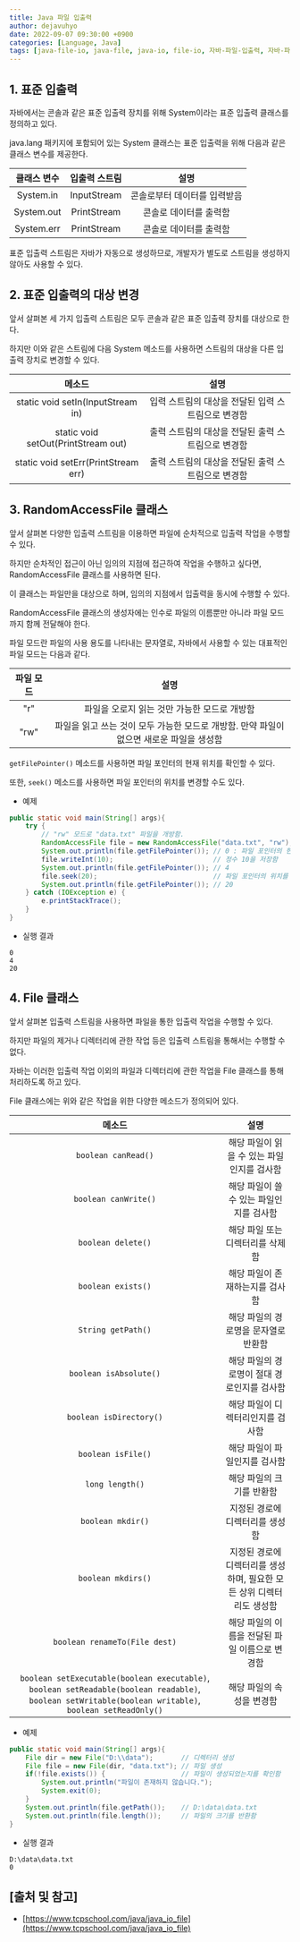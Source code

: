 ```yaml
---
title: Java 파일 입출력
author: dejavuhyo
date: 2022-09-07 09:30:00 +0900
categories: [Language, Java]
tags: [java-file-io, java-file, java-io, file-io, 자바-파일-입출력, 자바-파일, 자바-입출력, 파일-입출력]
---
```


## 1. 표준 입출력
자바에서는 콘솔과 같은 표준 입출력 장치를 위해 System이라는 표준 입출력 클래스를 정의하고 있다.

java.lang 패키지에 포함되어 있는 System 클래스는 표준 입출력을 위해 다음과 같은 클래스 변수를 제공한다.

| 클래스 변수 | 입출력 스트림 | 설명 |
|:-----:|:-----:|:-----:|
| System.in | InputStream | 콘솔로부터 데이터를 입력받음 |
| System.out | PrintStream | 콘솔로 데이터를 출력함 |
| System.err | PrintStream | 콘솔로 데이터를 출력함 |

표준 입출력 스트림은 자바가 자동으로 생성하므로, 개발자가 별도로 스트림을 생성하지 않아도 사용할 수 있다.

## 2. 표준 입출력의 대상 변경
앞서 살펴본 세 가지 입출력 스트림은 모두 콘솔과 같은 표준 입출력 장치를 대상으로 한다.

하지만 이와 같은 스트림에 다음 System 메소드를 사용하면 스트림의 대상을 다른 입출력 장치로 변경할 수 있다.

| 메소드 | 설명 |
|:-----:|:-----:|
| static void setIn(InputStream in) | 입력 스트림의 대상을 전달된 입력 스트림으로 변경함 |
| static void setOut(PrintStream out) | 출력 스트림의 대상을 전달된 출력 스트림으로 변경함 |
| static void setErr(PrintStream err) | 출력 스트림의 대상을 전달된 출력 스트림으로 변경함 |

## 3. RandomAccessFile 클래스
앞서 살펴본 다양한 입출력 스트림을 이용하면 파일에 순차적으로 입출력 작업을 수행할 수 있다.

하지만 순차적인 접근이 아닌 임의의 지점에 접근하여 작업을 수행하고 싶다면, RandomAccessFile 클래스를 사용하면 된다.

이 클래스는 파일만을 대상으로 하며, 임의의 지점에서 입출력을 동시에 수행할 수 있다.

RandomAccessFile 클래스의 생성자에는 인수로 파일의 이름뿐만 아니라 파일 모드까지 함께 전달해야 한다.

파일 모드란 파일의 사용 용도를 나타내는 문자열로, 자바에서 사용할 수 있는 대표적인 파일 모드는 다음과 같다.

| 파일 모드 | 설명 |
|:-----:|:-----:|
| "r" | 파일을 오로지 읽는 것만 가능한 모드로 개방함 |
| "rw" | 파일을 읽고 쓰는 것이 모두 가능한 모드로 개방함. 만약 파일이 없으면 새로운 파일을 생성함 |

`getFilePointer()` 메소드를 사용하면 파일 포인터의 현재 위치를 확인할 수 있다.

또한, `seek()` 메소드를 사용하면 파일 포인터의 위치를 변경할 수도 있다.

* 예제

```java
public static void main(String[] args){
    try {
        // "rw" 모드로 "data.txt" 파일을 개방함.
        RandomAccessFile file = new RandomAccessFile("data.txt", "rw");
        System.out.println(file.getFilePointer()); // 0 : 파일 포인터의 현재 위치를 반환함
        file.writeInt(10);                         // 정수 10을 저장함
        System.out.println(file.getFilePointer()); // 4
        file.seek(20);                             // 파일 포인터의 위치를 20으로 이동시킴
        System.out.println(file.getFilePointer()); // 20
    } catch (IOException e) {
        e.printStackTrace();
    }
}
```

* 실행 결과

```text
0
4
20
```

## 4. File 클래스
앞서 살펴본 입출력 스트림을 사용하면 파일을 통한 입출력 작업을 수행할 수 있다.

하지만 파일의 제거나 디렉터리에 관한 작업 등은 입출력 스트림을 통해서는 수행할 수 없다.

자바는 이러한 입출력 작업 이외의 파일과 디렉터리에 관한 작업을 File 클래스를 통해 처리하도록 하고 있다.

File 클래스에는 위와 같은 작업을 위한 다양한 메소드가 정의되어 있다.

| 메소드 | 설명 |
|:-----:|:-----:|
| `boolean canRead()` | 해당 파일이 읽을 수 있는 파일인지를 검사함 |
| `boolean canWrite()` | 해당 파일이 쓸 수 있는 파일인지를 검사함 |
| `boolean delete()` | 해당 파일 또는 디렉터리를 삭제함 |
| `boolean exists()` | 해당 파일이 존재하는지를 검사함 |
| `String getPath()` | 해당 파일의 경로명을 문자열로 반환함 |
| `boolean isAbsolute()` | 해당 파일의 경로명이 절대 경로인지를 검사함 |
| `boolean isDirectory()` | 해당 파일이 디렉터리인지를 검사함 |
| `boolean isFile()` | 해당 파일이 파일인지를 검사함 |
| `long length()` | 해당 파일의 크기를 반환함 |
| `boolean mkdir()` | 지정된 경로에 디렉터리를 생성함 |
| `boolean mkdirs()` | 지정된 경로에 디렉터리를 생성하며, 필요한 모든 상위 디렉터리도 생성함 |
| `boolean renameTo(File dest)` | 해당 파일의 이름을 전달된 파일 이름으로 변경함 |
| `boolean setExecutable(boolean executable)`, `boolean setReadable(boolean readable)`, `boolean setWritable(boolean writable)`, `boolean setReadOnly()` | 해당 파일의 속성을 변경함 |

* 예제

```java
public static void main(String[] args){
    File dir = new File("D:\\data");       // 디렉터리 생성
    File file = new File(dir, "data.txt"); // 파일 생성
    if(!file.exists()) {                   // 파일이 생성되었는지를 확인함
        System.out.println("파일이 존재하지 않습니다.");
        System.exit(0);
    }
    System.out.println(file.getPath());    // D:\data\data.txt
    System.out.println(file.length());     // 파일의 크기를 반환함
}
```

* 실행 결과

```text
D:\data\data.txt
0
```

## [출처 및 참고]
* [https://www.tcpschool.com/java/java_io_file](https://www.tcpschool.com/java/java_io_file)
